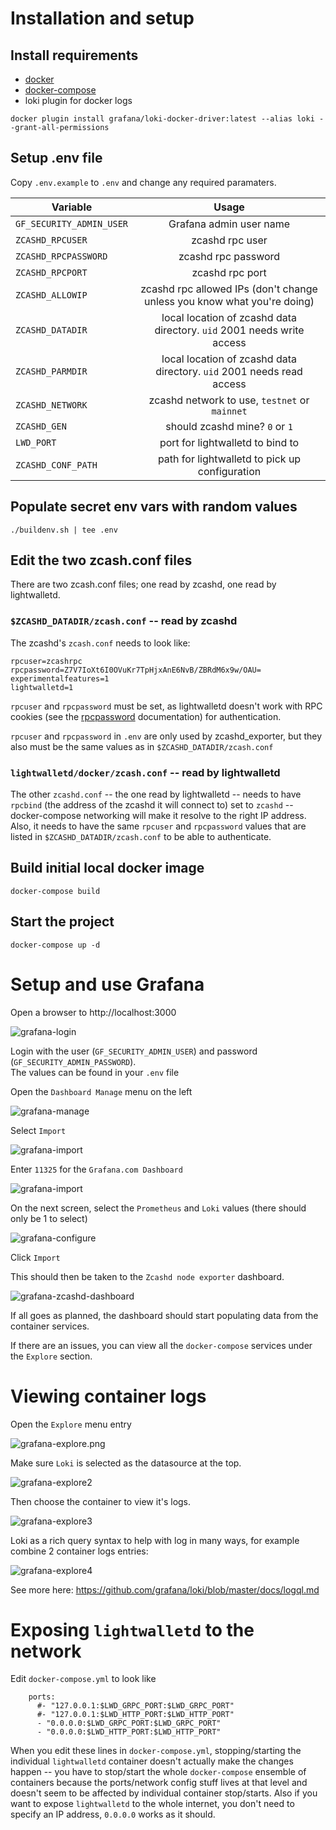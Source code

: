 # Installation and setup

## Install requirements
- [docker](https://docs.docker.com/install/)  
- [docker-compose](https://docs.docker.com/compose/install/)
- loki plugin for docker logs
```
docker plugin install grafana/loki-docker-driver:latest --alias loki --grant-all-permissions
```

## Setup .env file

Copy `.env.example` to `.env` and change any required paramaters.

| Variable        | Usage           | 
| ------------- |:-------------:|
|   `GF_SECURITY_ADMIN_USER`   |    Grafana admin user name   |
|   `ZCASHD_RPCUSER`   |    zcashd rpc user   |
|   `ZCASHD_RPCPASSWORD` | zcashd rpc password |
|   `ZCASHD_RPCPORT`   |    zcashd rpc port   |
|`ZCASHD_ALLOWIP`| zcashd rpc allowed IPs (don't change unless you know what you're doing)|
|`ZCASHD_DATADIR`| local location of zcashd data directory. `uid` 2001 needs write access|
|`ZCASHD_PARMDIR`| local location of zcashd data directory. `uid` 2001 needs read access|
|`ZCASHD_NETWORK`| zcashd network to use, `testnet` or `mainnet`|
|`ZCASHD_GEN`| should zcashd mine? `0` or `1`
|`LWD_PORT`| port for lightwalletd to bind to|
|`ZCASHD_CONF_PATH`| path for lightwalletd to pick up configuration|


## Populate secret env vars with random values

```
./buildenv.sh | tee .env
```

## Edit the two zcash.conf files
There are two zcash.conf files; one read by zcashd, one read by lightwalletd.

### `$ZCASHD_DATADIR/zcash.conf` -- read by zcashd
The zcashd's `zcash.conf` needs to look like: 
```
rpcuser=zcashrpc
rpcpassword=Z7V7IoXt6I0OVuKr7TpHjxAnE6NvB/ZBRdM6x9w/OAU=
experimentalfeatures=1
lightwalletd=1
```
`rpcuser` and `rpcpassword` must be set, as lightwalletd doesn't work with RPC cookies (see the [rpcpassword](https://zcash.readthedocs.io/en/latest/rtd_pages/zcash_conf_guide.html) documentation) for authentication.

`rpcuser` and `rpcpassword` in `.env` are only used by zcashd_exporter, but they also must be the same values as in `$ZCASHD_DATADIR/zcash.conf`

### `lightwalletd/docker/zcash.conf` -- read by lightwalletd
The other `zcashd.conf` -- the one read by lightwalletd -- needs to have `rpcbind` (the address of the zcashd it will connect to) set to `zcashd` -- docker-compose networking will make it resolve to the right IP address. Also, it needs to have the same `rpcuser` and `rpcpassword` values that are listed in `$ZCASHD_DATADIR/zcash.conf` to be able to authenticate.


## Build initial local docker image

`docker-compose build`

## Start the project

```
docker-compose up -d
```

# Setup and use Grafana

Open a browser to http://localhost:3000

![grafana-login](./images/grafana-login.png)


Login with the user (`GF_SECURITY_ADMIN_USER`) and password (`GF_SECURITY_ADMIN_PASSWORD`).  
The values can be found in your `.env` file

Open the `Dashboard Manage` menu on the left

 ![grafana-manage](./images/grafana-manage.png)

Select `Import`

![grafana-import](./images/grafana-import-1.png)

Enter `11325` for the `Grafana.com Dashboard`

![grafana-import](./images/grafana-import-2.png)

On the next screen, select the `Prometheus` and `Loki` values (there should only be 1 to select)

![grafana-configure](./images/grafana-configure.png)

Click `Import`


This should then be taken to the `Zcashd node exporter` dashboard.

![grafana-zcashd-dashboard](./images/grafana-zcashd-dashboard.png)

If all goes as planned, the dashboard should start populating data from the container services.

If there are an issues, you can view all the `docker-compose` services under the `Explore` section.

# Viewing container logs

Open the `Explore` menu entry

![grafana-explore.png](./images/grafana-explore.png)

Make sure `Loki` is selected as the datasource at the top.

![grafana-explore2](./images/grafana-explore-2.png)

Then choose the container to view it's logs.

![grafana-explore3](./images/grafana-explore-3.png)

Loki as a rich query syntax to help with log in many ways, for example combine 2 container logs entries:

![grafana-explore4](./images/grafana-explore-4.png)

See more here: https://github.com/grafana/loki/blob/master/docs/logql.md


# Exposing `lightwalletd` to the network

Edit `docker-compose.yml` to look like

```
    ports:    
      #- "127.0.0.1:$LWD_GRPC_PORT:$LWD_GRPC_PORT"
      #- "127.0.0.1:$LWD_HTTP_PORT:$LWD_HTTP_PORT"           
      - "0.0.0.0:$LWD_GRPC_PORT:$LWD_GRPC_PORT"
      - "0.0.0.0:$LWD_HTTP_PORT:$LWD_HTTP_PORT"      
```

When you edit these lines in `docker-compose.yml`, stopping/starting the individual `lightwalletd` container doesn't actually make the changes happen -- you have to stop/start the whole `docker-compose` ensemble of containers because the ports/network config stuff lives at that level and doesn't seem to be affected by individual container stop/starts. Also if you want to expose `lightwalletd` to the whole internet, you don't need to specify an IP address, `0.0.0.0` works as it should.
